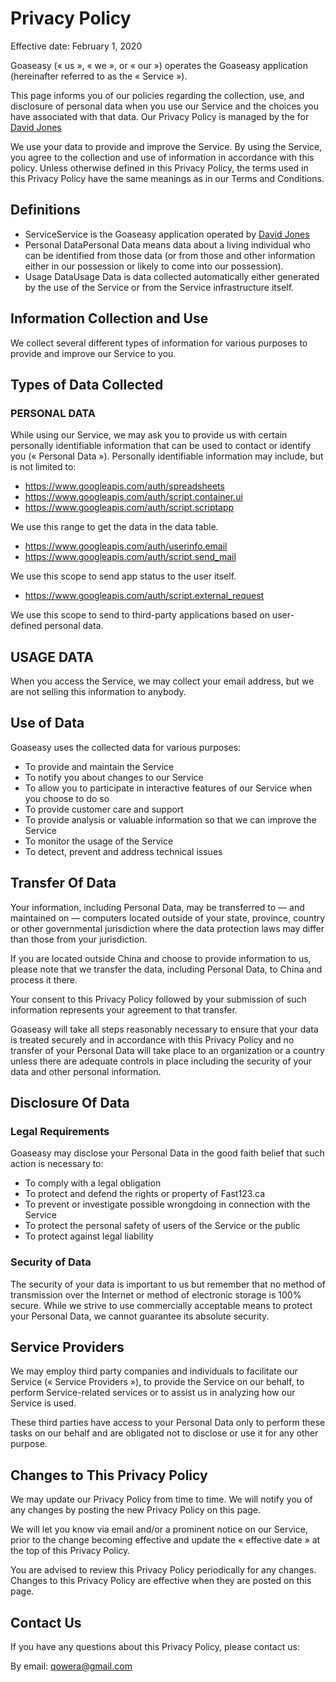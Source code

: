 # Privacy Policy

Effective date: February 1, 2020

Goaseasy (« us », « we », or « our ») operates the Goaseasy application (hereinafter referred to as the « Service »).

This page informs you of our policies regarding the collection, use, and disclosure of personal data when you use our Service and the choices you have associated with that data. Our Privacy Policy is managed by the for [David Jones](qowera@gmail.com)

We use your data to provide and improve the Service. By using the Service, you agree to the collection and use of information in accordance with this policy. Unless otherwise defined in this Privacy Policy, the terms used in this Privacy Policy have the same meanings as in our Terms and Conditions.

## Definitions

- ServiceService is the Goaseasy application operated by [David Jones](qowera@gmail.com)
- Personal DataPersonal Data means data about a living individual who can be identified from those data (or from those and other information either in our possession or likely to come into our possession).
- Usage DataUsage Data is data collected automatically either generated by the use of the Service or from the Service infrastructure itself.


## Information Collection and Use

We collect several different types of information for various purposes to provide and improve our Service to you.

## Types of Data Collected

### PERSONAL DATA

While using our Service, we may ask you to provide us with certain personally identifiable information that can be used to contact or identify you (« Personal Data »). Personally identifiable information may include, but is not limited to:

- https://www.googleapis.com/auth/spreadsheets
- https://www.googleapis.com/auth/script.container.ui
- https://www.googleapis.com/auth/script.scriptapp

We use this range to get the data in the data table.

- https://www.googleapis.com/auth/userinfo.email
- https://www.googleapis.com/auth/script.send_mail

We use this scope to send app status to the user itself.

- https://www.googleapis.com/auth/script.external_request

We use this scope to send to third-party applications based on user-defined personal data.


## USAGE DATA

When you access the Service, we may collect your email address, but we are not selling this information to anybody.


## Use of Data

Goaseasy uses the collected data for various purposes:

- To provide and maintain the Service
- To notify you about changes to our Service
- To allow you to participate in interactive features of our Service when you choose to do so
- To provide customer care and support
- To provide analysis or valuable information so that we can improve the Service
- To monitor the usage of the Service
- To detect, prevent and address technical issues


## Transfer Of Data

Your information, including Personal Data, may be transferred to — and maintained on — computers located outside of your state, province, country or other governmental jurisdiction where the data protection laws may differ than those from your jurisdiction.

If you are located outside China and choose to provide information to us, please note that we transfer the data, including Personal Data, to China and process it there.

Your consent to this Privacy Policy followed by your submission of such information represents your agreement to that transfer.

Goaseasy will take all steps reasonably necessary to ensure that your data is treated securely and in accordance with this Privacy Policy and no transfer of your Personal Data will take place to an organization or a country unless there are adequate controls in place including the security of your data and other personal information.


## Disclosure Of Data

### Legal Requirements

Goaseasy may disclose your Personal Data in the good faith belief that such action is necessary to:

- To comply with a legal obligation
- To protect and defend the rights or property of Fast123.ca
- To prevent or investigate possible wrongdoing in connection with the Service
- To protect the personal safety of users of the Service or the public
- To protect against legal liability


### Security of Data

The security of your data is important to us but remember that no method of transmission over the Internet or method of electronic storage is 100% secure. While we strive to use commercially acceptable means to protect your Personal Data, we cannot guarantee its absolute security.


## Service Providers

We may employ third party companies and individuals to facilitate our Service (« Service Providers »), to provide the Service on our behalf, to perform Service-related services or to assist us in analyzing how our Service is used.

These third parties have access to your Personal Data only to perform these tasks on our behalf and are obligated not to disclose or use it for any other purpose.


## Changes to This Privacy Policy

We may update our Privacy Policy from time to time. We will notify you of any changes by posting the new Privacy Policy on this page.

We will let you know via email and/or a prominent notice on our Service, prior to the change becoming effective and update the « effective date » at the top of this Privacy Policy.

You are advised to review this Privacy Policy periodically for any changes. Changes to this Privacy Policy are effective when they are posted on this page.

## Contact Us

If you have any questions about this Privacy Policy, please contact us:

By email: qowera@gmail.com

